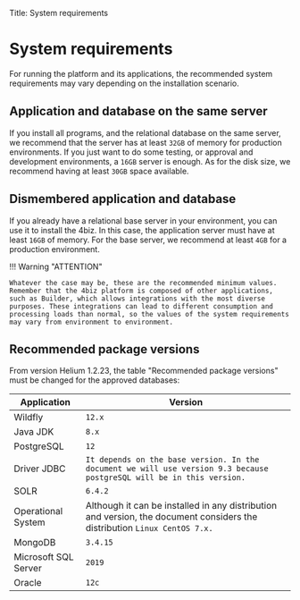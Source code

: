 Title: System requirements

# System requirements

For running the platform and its applications, the recommended system requirements may vary depending on the installation scenario.

## Application and database on the same server

If you install all programs, and the relational database on the same server, we recommend that the server has at least `32GB` of memory for production environments. If you just want to do some testing, or approval and development environments, a `16GB` server is enough. As for the disk size, we recommend having at least `30GB` space available.

## Dismembered application and database

If you already have a relational base server in your environment, you can use it to install the 4biz. In this case, the application server must have at least `16GB` of memory. For the base server, we recommend at least `4GB` for a production environment.

!!! Warning "ATTENTION"

    Whatever the case may be, these are the recommended minimum values. Remember that the 4biz platform is composed of other applications, such as Builder, which allows integrations with the most diverse purposes. These integrations can lead to different consumption and processing loads than normal, so the values of the system requirements may vary from environment to environment.   

## Recommended package versions

From version Helium 1.2.23, the table "Recommended package versions" must be changed for the approved databases:

|Application|Version|
|-------------- | ------ |
|Wildfly | `12.x` |
|Java JDK | `8.x` |
|PostgreSQL | `12` |
|Driver JDBC |`It depends on the base version. In the document we will use version 9.3 because postgreSQL will be in this version.` |
|SOLR | `6.4.2` |
|Operational System| Although it can be installed in any distribution and version, the document considers the distribution `Linux CentOS 7.x.`   |
|MongoDB   | `3.4.15`|
|Microsoft SQL Server|`2019`|
|Oracle| `12c`|
